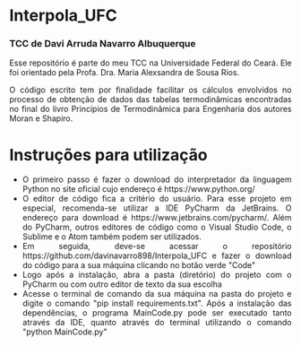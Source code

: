 <h1>Interpola_UFC</h1>
<h3>TCC de Davi Arruda Navarro Albuquerque</h3>

<p style="text-align:justify">Esse repositório é parte do meu TCC na Universidade Federal do Ceará. Ele foi orientado 
pela Profa. Dra. Maria Alexsandra de Sousa Rios.</p>
<p style="text-align:justify">O código escrito tem por finalidade facilitar os cálculos envolvidos no processo de obtenção 
de dados das tabelas termodinâmicas encontradas no final do livro 
Princípios de Termodinâmica para Engenharia dos autores 
Moran e Shapiro.</p>


<h1>Instruções para utilização</h1>

<ul style="text-align:justify">
    <li>O primeiro passo é fazer o download do interpretador da linguagem Python no 
    site oficial cujo endereço é https://www.python.org/</li>
    <li>O editor de código fica a critério do usuário. Para esse
    projeto em especial, recomenda-se utilizar a IDE PyCharm da JetBrains.
    O endereço para download é https://www.jetbrains.com/pycharm/. Além do PyCharm, outros editores de código como o Visual Studio Code, 
    o Sublime e o Atom também podem ser utilizados.</li>
    <li>Em seguida, deve-se acessar o repositório https://github.com/davinavarro898/Interpola_UFC
    e fazer o download do código para a sua máquina clicando no botão verde "Code"</li>
    <li>Logo após a instalação, abra a pasta (diretório) do projeto com o PyCharm ou com outro 
    editor de texto da sua escolha</li>
    <li>Acesse o terminal de comando da sua máquina na pasta do projeto
    e digite o comando "pip install requirements.txt". Após a instalação
    das dependências, o programa MainCode.py pode ser executado tanto através
    da IDE, quanto através do terminal utilizando o comando "python MainCode.py"</li>
</ul>
